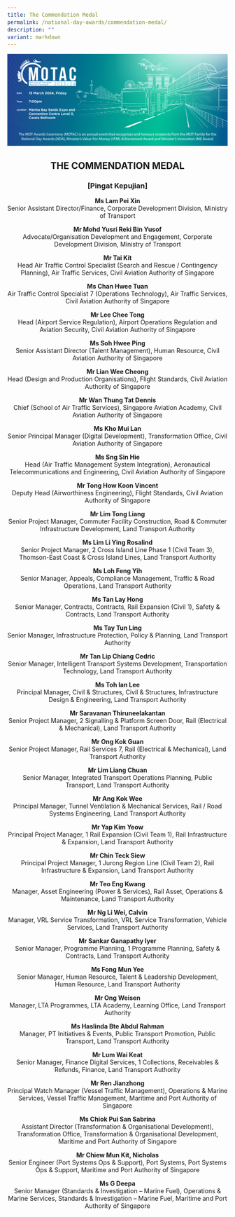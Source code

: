 ```yaml
---
title: The Commendation Medal
permalink: /national-day-awards/commendation-medal/
description: ""
variant: markdown
---
```

![](/images/hero.png) 

<center>
  <h2>THE COMMENDATION MEDAL</h2>
  <h3>[Pingat Kepujian]</h3>
</center>
<center>
  <p>
    <b>Ms Lam Pei Xin</b>
    <br>Senior Assistant Director/Finance, Corporate Development Division, Ministry of Transport
  </p>
  <p>
    <b>Mr Mohd Yusri Reki Bin Yusof</b>
    <br>Advocate/Organisation Development and Engagement, Corporate Development Division, Ministry of Transport
  </p>
  <p>
    <b>Mr Tai Kit</b>
    <br>Head Air Traffic Control Specialist (Search and Rescue / Contingency Planning), Air Traffic Services, Civil Aviation Authority of Singapore
  </p>
  <p>
    <b>Ms Chan Hwee Tuan</b>
    <br>Air Traffic Control Specialist 7 (Operations Technology), Air Traffic Services, Civil Aviation Authority of Singapore
  </p>
  <p>
    <b>Mr Lee Chee Tong</b>
    <br>Head (Airport Service Regulation), Airport Operations Regulation and Aviation Security, Civil Aviation Authority of Singapore
  </p>
  <p>
    <b>Ms Soh Hwee Ping</b>
    <br>Senior Assistant Director (Talent Management), Human Resource, Civil Aviation Authority of Singapore
  </p>
  <p>
    <b>Mr Lian Wee Cheong</b>
    <br>Head (Design and Production Organisations), Flight Standards, Civil Aviation Authority of Singapore
  </p>
  <p>
    <b>Mr Wan Thung Tat Dennis</b>
    <br>Chief (School of Air Traffic Services), Singapore Aviation Academy, Civil Aviation Authority of Singapore
  </p>
  <p>
    <b>Ms Kho Mui Lan</b>
    <br>Senior Principal Manager (Digital Development), Transformation Office, Civil Aviation Authority of Singapore
  </p>
  <p>
    <b>Ms Sng Sin Hie</b>
    <br>Head (Air Traffic Management System Integration), Aeronautical Telecommunications and Engineering, Civil Aviation Authority of Singapore
  </p>
  <p>
    <b>Mr Tong How Koon Vincent</b>
    <br>Deputy Head (Airworthiness Engineering), Flight Standards, Civil Aviation Authority of Singapore
  </p>
  <p>
    <b>Mr Lim Tong Liang</b>
    <br>Senior Project Manager, Commuter Facility Construction, Road &amp; Commuter Infrastructure Development, Land Transport Authority
  </p>
  <p>
    <b>Ms Lim Li Ying Rosalind</b>
    <br>Senior Project Manager, 2 Cross Island Line Phase 1 (Civil Team 3), Thomson-East Coast &amp; Cross Island Lines, Land Transport Authority
  </p>
  <p>
    <b>Ms Loh Feng Yih</b>
    <br>Senior Manager, Appeals, Compliance Management, Traffic &amp; Road Operations, Land Transport Authority
  </p>
  <p>
    <b>Ms Tan Lay Hong</b>
    <br>Senior Manager, Contracts, Contracts, Rail Expansion (Civil 1), Safety &amp; Contracts, Land Transport Authority
  </p>
  <p>
    <b>Ms Tay Tun Ling</b>
    <br>Senior Manager, Infrastructure Protection, Policy &amp; Planning, Land Transport Authority
  </p>
  <p>
    <b>Mr Tan Lip Chiang Cedric</b>
    <br>Senior Manager, Intelligent Transport Systems Development, Transportation Technology, Land Transport Authority
  </p>
  <p>
    <b>Ms Toh Ian Lee</b>
    <br>Principal Manager, Civil &amp; Structures, Civil &amp; Structures, Infrastructure Design &amp; Engineering, Land Transport Authority
  </p>
  <p>
    <b>Mr Saravanan Thiruneelakantan</b>
    <br>Senior Project Manager, 2 Signalling &amp; Platform Screen Door, Rail (Electrical &amp; Mechanical), Land Transport Authority
  </p>
  <p>
    <b>Mr Ong Kok Guan</b>
    <br>Senior Project Manager, Rail Services 7, Rail (Electrical &amp; Mechanical), Land Transport Authority
  </p>
  <p>
    <b>Mr Lim Liang Chuan</b>
    <br>Senior Manager, Integrated Transport Operations Planning, Public Transport, Land Transport Authority
  </p>
  <p>
    <b>Mr Ang Kok Wee</b>
    <br>Principal Manager, Tunnel Ventilation &amp; Mechanical Services, Rail / Road Systems Engineering, Land Transport Authority
  </p>
  <p>
    <b>Mr Yap Kim Yeow</b>
    <br>Principal Project Manager, 1 Rail Expansion (Civil Team 1), Rail Infrastructure &amp; Expansion, Land Transport Authority
  </p>
  <p>
    <b>Mr Chin Teck Siew</b>
    <br>Principal Project Manager, 1 Jurong Region Line (Civil Team 2), Rail Infrastructure &amp; Expansion, Land Transport Authority
  </p>
  <p>
    <b>Mr Teo Eng Kwang</b>
    <br>Manager, Asset Engineering (Power &amp; Services), Rail Asset, Operations &amp; Maintenance, Land Transport Authority
  </p>
  <p>
    <b>Mr Ng Li Wei, Calvin</b>
    <br>Manager, VRL Service Transformation, VRL Service Transformation, Vehicle Services, Land Transport Authority
  </p>
  <p>
    <b>Mr Sankar Ganapathy Iyer</b>
    <br>Senior Manager, Programme Planning, 1 Programme Planning, Safety &amp; Contracts, Land Transport Authority
  </p>
  <p>
    <b>Ms Fong Mun Yee</b>
    <br>Senior Manager, Human Resource, Talent &amp; Leadership Development, Human Resource, Land Transport Authority
  </p>
  <p>
    <b>Mr Ong Weisen</b>
    <br>Manager, LTA Programmes, LTA Academy, Learning Office, Land Transport Authority
  </p>
  <p>
    <b>Ms Haslinda Bte Abdul Rahman</b>
    <br>Manager, PT Initiatives &amp; Events, Public Transport Promotion, Public Transport, Land Transport Authority
  </p>
  <p>
    <b>Mr Lum Wai Keat</b>
    <br>Senior Manager, Finance Digital Services, 1 Collections, Receivables &amp; Refunds, Finance, Land Transport Authority
  </p>
  <p>
    <b>Mr Ren Jianzhong</b>
    <br>Principal Watch Manager (Vessel Traffic Management), Operations &amp; Marine Services, Vessel Traffic Management, Maritime and Port Authority of Singapore
  </p>
  <p>
    <b>Ms Chiok Pui San Sabrina</b>
    <br>Assistant Director (Transformation &amp; Organisational Development), Transformation Office, Transformation &amp; Organisational Development, Maritime and Port Authority of Singapore
  </p>
  <p>
    <b>Mr Chiew Mun Kit, Nicholas</b>
    <br>Senior Engineer (Port Systems Ops &amp; Support), Port Systems, Port Systems Ops &amp; Support, Maritime and Port Authority of Singapore
  </p>
  <p>
    <b>Ms G Deepa</b>
    <br>Senior Manager (Standards &amp; Investigation – Marine Fuel), Operations &amp; Marine Services, Standards &amp; Investigation – Marine Fuel, Maritime and Port Authority of Singapore
  </p>
</center>